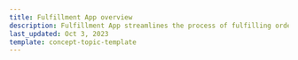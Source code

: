 ```yaml
---
title: Fulfillment App overview
description: Fulfillment App streamlines the process of fulfilling orders.
last_updated: Oct 3, 2023
template: concept-topic-template
---
```

